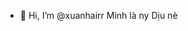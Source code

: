 - 👋 Hi, I’m @xuanhairr
Mình là ny Dịu nè

<!---
xuanhairr/xuanhairr is a ✨ special ✨ repository because its `README.md` (this file) appears on your GitHub profile.
You can click the Preview link to take a look at your changes.
--->
